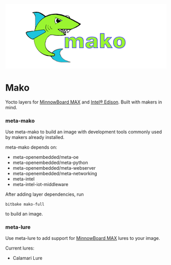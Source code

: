 ![alt text](https://github.com/banada/Mako/blob/master/mako.png)
# Mako
Yocto layers for [MinnowBoard MAX](http://www.minnowboard.org/meet-minnowboard-max) and [Intel® Edison](https://software.intel.com/en-us/iot/hardware/edison?utm_source=Covario&utm_medium=Paid%20search&utm_content=Q2%20IoT%20SEM%20Campaign%20-%20Covario&utm_campaign=IoT%20SEM%20Covario). Built with makers in mind.

### meta-mako
Use meta-mako to build an image with development tools commonly used by makers already installed.

meta-mako depends on:
- meta-openembedded/meta-oe
- meta-openembedded/meta-python
- meta-openembedded/meta-webserver
- meta-openembedded/meta-networking
- meta-intel
- meta-intel-iot-middleware

After adding layer dependencies, run

```
bitbake mako-full
```

to build an image.

### meta-lure
Use meta-lure to add support for [MinnowBoard MAX](http://www.minnowboard.org/meet-minnowboard-max) lures to your image.

Current lures:
- Calamari Lure
